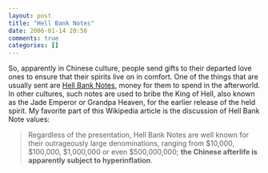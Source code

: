 ```yaml
---
layout: post
title: "Hell Bank Notes"
date: 2006-01-14 20:50
comments: true
categories: []
---
```

So, apparently in Chinese culture, people send gifts to their departed love ones to ensure that their spirits live on in comfort.  One of the things that are usually sent are [Hell Bank Notes](http://en.wikipedia.org/wiki/Hell_Bank_Notes), money for them to spend in the afterworld.  In other cultures, such notes are used to bribe the King of Hell, also known as the Jade Emperor or Grandpa Heaven, for the earlier release of the held spirit.  My favorite part of this Wikipedia article is the discussion of Hell Bank Note values:

> Regardless of the presentation, Hell Bank Notes are well known for their outrageously large denominations, ranging from $10,000, $100,000, $1,000,000 or even $500,000,000; **the Chinese afterlife is apparently subject to hyperinflation**.
